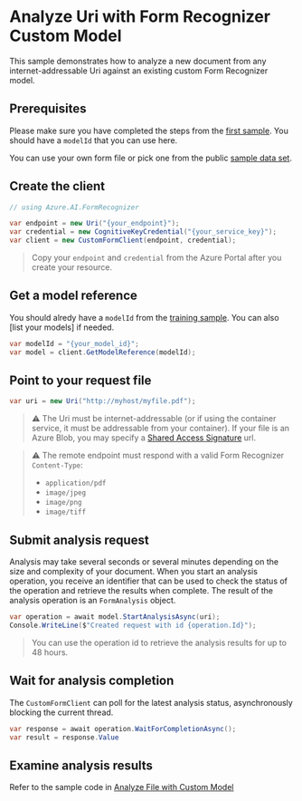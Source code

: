 # Analyze Uri with Form Recognizer Custom Model

This sample demonstrates how to analyze a new document from any internet-addressable Uri against an existing custom Form Recognizer model.

## Prerequisites

Please make sure you have completed the steps from the [first sample]. You should have a `modelId` that you can use here.

You can use your own form file or pick one from the public [sample data set].

## Create the client

```csharp
// using Azure.AI.FormRecognizer

var endpoint = new Uri("{your_endpoint}");
var credential = new CognitiveKeyCredential("{your_service_key}");
var client = new CustomFormClient(endpoint, credential);
```

> Copy your `endpoint` and `credential` from the Azure Portal after you create your resource.

## Get a model reference

You should alredy have a `modelId` from the [training sample]. You can also [list your models] if needed.

```csharp
var modelId = "{your_model_id}";
var model = client.GetModelReference(modelId);
```

## Point to your request file

```csharp
var uri = new Uri("http://myhost/myfile.pdf");
```

> ⚠️ The Uri must be internet-addressable (or if using the container service, it must be addressable from your container). If your file is an Azure Blob, you may specify a [Shared Access Signature] url.

> ⚠️ The remote endpoint must respond with a valid Form Recognizer `Content-Type`:
> - `application/pdf`
> - `image/jpeg`
> - `image/png`
> - `image/tiff`

## Submit analysis request

Analysis may take several seconds or several minutes depending on the size and complexity of your document. When you start an analysis operation, you receive an identifier that can be used to check the status of the operation and retrieve the results when complete. The result of the analysis operation is an `FormAnalysis` object.

```csharp
var operation = await model.StartAnalysisAsync(uri);
Console.WriteLine($"Created request with id {operation.Id}");
```

> You can use the operation id to retrieve the analysis results for up to 48 hours.

## Wait for analysis completion

The `CustomFormClient` can poll for the latest analysis status, asynchronously blocking the current thread.

```csharp
var response = await operation.WaitForCompletionAsync();
var result = response.Value
```

## Examine analysis results

Refer to the sample code in [Analyze File with Custom Model]

[first sample]: ./01-Train-Custom-Model.md
[training sample]: ./01-Train-Custom-Model.md
[sample data set]: https://github.com/Azure-Samples/cognitive-services-REST-api-samples/blob/master/curl/form-recognizer/sample_data.zip
[Shared Access Signature]: https://docs.microsoft.com/en-us/azure/storage/common/storage-sas-overview
[Analyze File with Custom Model]: ./02-Analyze-File-With-Custom-Model.md#examine-analysis-results